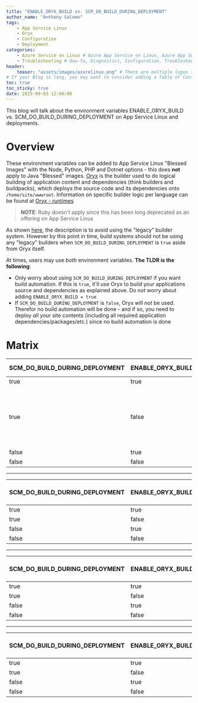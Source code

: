 ```yaml
---
title: "ENABLE_ORYX_BUILD vs. SCM_DO_BUILD_DURING_DEPLOYMENT"
author_name: "Anthony Salemo"
tags:
    - App Service Linux
    - Oryx
    - Configuration
    - Deployment
categories:
    - Azure Service on Linux # Azure App Service on Linux, Azure App Service on Windows, Function App, Azure VM, Azure SDK
    - Troubleshooting # How-To, Diagnostics, Configuration, Troubleshooting, Performance
header:
    teaser: "assets/images/azurelinux.png" # There are multiple logos that can be used in "/assets/images" if you choose to add one.
# If your Blog is long, you may want to consider adding a Table of Contents by adding the following two settings.
toc: true
toc_sticky: true
date: 2025-09-03 12:00:00
---
```


This blog will talk about the environment variables ENABLE_ORYX_BUILD vs. SCM_DO_BUILD_DURING_DEPLOYMENT on App Service Linux and deployments.

# Overview
These environment variables can be added to App Service Linux "Blessed Images" with the Node, Python, PHP and Dotnet options - this does **not** apply to Java "Blessed" images. [Oryx](https://github.com/microsoft/Oryx) is the builder used to do logical building of application content and dependencies (think builders and buildpacks), which deploys the source code and its dependencies onto `/home/site/wwwroot`. Information on specific builder logic per language can be found at [Oryx - runtimes](https://github.com/microsoft/Oryx/tree/main/doc/runtimes)

> **NOTE**: Ruby doesn't apply since this has been long deprecated as an offering on App Service Linux

As shown [here](https://github.com/microsoft/Oryx/blob/main/doc/hosts/appservice.md), the description is to avoid using the "legacy" builder system. However by this point in time, build systems should not be using any "legacy" builders when `SCM_DO_BUILD_DURING_DEPLOYMENT` is `true` aside from Oryx itself.

At times, users may use _both_ environment variables. **The TLDR is the following**:
- Only worry about using `SCM_DO_BUILD_DURING_DEPLOYMENT` if you want build automation. If this is `true`, it'll use Oryx to build your applications source and dependencies as explained above. Do _not_ worry about adding `ENABLE_ORYX_BUILD = true`
- If `SCM_DO_BUILD_DURING_DEPLOYMENT` is `false`, Oryx will _not_ be used. Therefor no build automation will be done - and if so, you need to deploy _all_ your site contents (including all required application dependencies/packages/etc.) since no build automation is done



# Matrix
| SCM_DO_BUILD_DURING_DEPLOYMENT | ENABLE_ORYX_BUILD | Language | Will Oryx run? |
| ------------------------------ | ----------------- | -------- | -------------- |
| true | true | Node | Yes |
| true | false | Node | No (through testing this is the one difference spotted between languages) |
| false | true | Node | No |
| false | false | Node | No |
---
| SCM_DO_BUILD_DURING_DEPLOYMENT | ENABLE_ORYX_BUILD | Language | Will Oryx run? |
| ------------------------------ | ----------------- | -------- | -------------- |
| true | true | Python | Yes |
| true | false | Python | Yes |
| false | true | Python | No |
| false | false | Python | No |
---
| SCM_DO_BUILD_DURING_DEPLOYMENT | ENABLE_ORYX_BUILD | Language | Will Oryx run? |
| ------------------------------ | ----------------- | -------- | -------------- |
| true | true | PHP | Yes |
| true | false | PHP | Yes |
| false | true | PHP | No |
| false | false | PHP | No |
---
| SCM_DO_BUILD_DURING_DEPLOYMENT | ENABLE_ORYX_BUILD | Language | Will Oryx run? |
| ------------------------------ | ----------------- | -------- | -------------- |
| true | true | Dotnet | Yes |
| true | false | Dotnet | Yes |
| false | true | Dotnet | No |
| false | false | Dotnet | No |